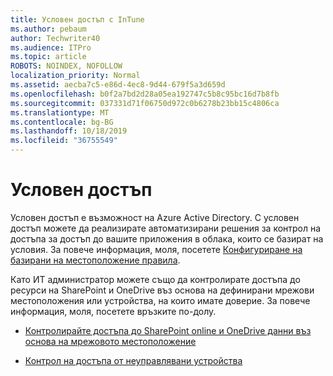 ```yaml
---
title: Условен достъп с InTune
ms.author: pebaum
author: Techwriter40
ms.audience: ITPro
ms.topic: article
ROBOTS: NOINDEX, NOFOLLOW
localization_priority: Normal
ms.assetid: aecba7c5-e86d-4ec8-9d44-679f5a3d659d
ms.openlocfilehash: b0f2a7bd2d28a05ea192747c5b8c95bc16d7b8fb
ms.sourcegitcommit: 037331d71f06750d972c0b6278b23bb15c4806ca
ms.translationtype: MT
ms.contentlocale: bg-BG
ms.lasthandoff: 10/18/2019
ms.locfileid: "36755549"
---
```

# <a name="conditional-access"></a>Условен достъп

Условен достъп е възможност на Azure Active Directory. С условен достъп можете да реализирате автоматизирани решения за контрол на достъпа за достъп до вашите приложения в облака, които се базират на условия. За повече информация, моля, посетете [Конфигуриране на базирани на местоположение правила](https://docs.microsoft.com/azure/active-directory/conditional-access/overview).

Като ИТ администратор можете също да контролирате достъпа до ресурси на SharePoint и OneDrive въз основа на дефинирани мрежови местоположения или устройства, на които имате доверие. За повече информация, моля, посетете връзките по-долу.

- [Контролирайте достъпа до SharePoint online и OneDrive данни въз основа на мрежовото местоположение](https://docs.microsoft.com/sharepoint/control-access-based-on-network-location)

- [Контрол на достъпа от неуправлявани устройства](https://docs.microsoft.com/sharepoint/control-access-from-unmanaged-devices)

